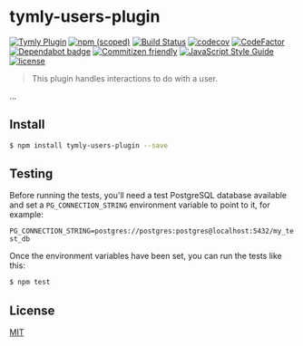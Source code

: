 # tymly-users-plugin
[![Tymly Plugin](https://img.shields.io/badge/tymly-plugin-blue.svg)](https://tymly.io/)
[![npm (scoped)](https://img.shields.io/npm/v/@wmfs/tymly-users-plugin.svg)](https://www.npmjs.com/package/@wmfs/tymly-users-plugin)
[![Build Status](https://travis-ci.org/wmfs/tymly-users-plugin.svg?branch=master)](https://travis-ci.org/wmfs/tymly-users-plugin)
[![codecov](https://codecov.io/gh/wmfs/tymly-users-plugin/branch/master/graph/badge.svg)](https://codecov.io/gh/wmfs/tymly-users-plugin)
[![CodeFactor](https://www.codefactor.io/repository/github/wmfs/tymly-users-plugin/badge)](https://www.codefactor.io/repository/github/wmfs/tymly-users-plugin)
[![Dependabot badge](https://img.shields.io/badge/Dependabot-active-brightgreen.svg)](https://dependabot.com/)
[![Commitizen friendly](https://img.shields.io/badge/commitizen-friendly-brightgreen.svg)](http://commitizen.github.io/cz-cli/)
[![JavaScript Style Guide](https://img.shields.io/badge/code_style-standard-brightgreen.svg)](https://standardjs.com)
[![license](https://img.shields.io/github/license/mashape/apistatus.svg)](https://github.com/wmfs/tymly-users-plugin/blob/master/LICENSE)

> This plugin handles interactions to do with a user.

...

## <a name="install"></a>Install
```bash
$ npm install tymly-users-plugin --save
```

## <a name="test"></a>Testing

Before running the tests, you'll need a test PostgreSQL database available and set a `PG_CONNECTION_STRING` environment variable to point to it, for example:

```PG_CONNECTION_STRING=postgres://postgres:postgres@localhost:5432/my_test_db```


Once the environment variables have been set, you can run the tests like this:

```bash
$ npm test
```


## <a name="license"></a>License

[MIT](https://github.com/wmfs/tymly/blob/master/LICENSE)
